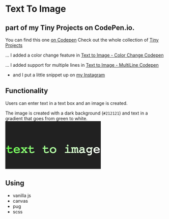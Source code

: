 # Text To Image

## part of my Tiny Projects on CodePen.io.
You can find this one [on Codepen](https://codepen.io/jessachandler/pen/YOVLxV)
Check out the whole collection of [Tiny Projects](https://codepen.io/collection/XoWbmB/)

... I added a color change feature in [Text to Image - Color Change Codepen](https://codepen.io/jessachandler/pen/bxRpMb)

... I added support for multiple lines in [Text to Image - MultiLine Codepen](https://codepen.io/jessachandler/pen/jvwGOo)

- and I put a little snippet up on [my Instagram](https://www.instagram.com/p/BnUYcowh1h2/?utm_source=ig_web_button_share_sheet)

## Functionality
Users can enter text in a text box and an image is created.

The image is created with a dark background (`#212121`) and text in a gradient that goes from green to white.
![example image](/images/testimage.png)

## Using
* vanilla js
* canvas
* pug
* scss
